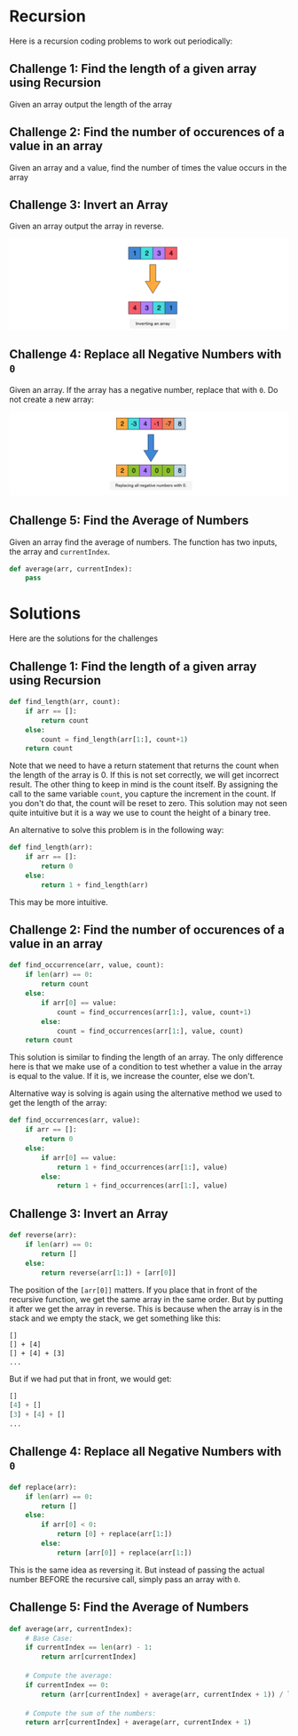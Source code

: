 

# Recursion

Here is a recursion coding problems to work out periodically: 

## Challenge 1:  Find the length of a given array using Recursion

Given an array output the length of the array

## Challenge 2: Find the number of occurences of a value in an array

Given an array and a value, find the number of times the value occurs in the array

## Challenge 3: Invert an Array

Given an array output the array in reverse. 

<img src="Recursion.assets/image-20201117153053053.png" alt="image-20201117153053053" style="zoom:50%;" />



## Challenge 4: Replace all Negative Numbers with `0`

Given an array. If the array has a negative number, replace that with `0`. Do not create a new array: 

<img src="Recursion.assets/image-20201117154039713.png" alt="image-20201117154039713" style="zoom:50%;" />



## Challenge 5: Find the Average of Numbers

Given an array find the average of numbers. The function has two inputs, the array and `currentIndex`. 

```python
def average(arr, currentIndex):
    pass
```



# Solutions

Here are the solutions for the challenges

## Challenge 1:  Find the length of a given array using Recursion

```python
def find_length(arr, count):
    if arr == []:
        return count
    else:
        count = find_length(arr[1:], count+1)
   	return count
```

Note that we need to have a return statement that returns the count when the length of the array is 0. If this is not set correctly, we will get incorrect result. The other thing to keep in mind is the count itself. By assigning the call to the same variable `count`, you capture the increment in the count. If you don't do that, the count will be reset to zero. This solution may not seen quite intuitive but it is a way we use to count the height of a binary tree. 

An alternative to solve this problem is in the following way: 

```python
def find_length(arr):
    if arr == []:
        return 0
    else:
        return 1 + find_length(arr)
```

This may be more intuitive. 

## Challenge 2: Find the number of occurences of a value in an array

```python
def find_occurrence(arr, value, count):
    if len(arr) == 0:
        return count
    else:
        if arr[0] == value:
            count = find_occurrences(arr[1:], value, count+1)
        else:
            count = find_occurrences(arr[1:], value, count)
    return count
```

This solution is similar to finding the length of an array. The only difference here is that we make use of a condition to test whether a value in the array is equal to the value. If it is, we increase the counter, else we don't. 

Alternative way is solving is again using the alternative method we used to get the length of the array: 

```python
def find_occurrences(arr, value):
    if arr == []:
        return 0
    else:
        if arr[0] == value:
            return 1 + find_occurrences(arr[1:], value)
        else:
            return 1 + find_occurrences(arr[1:], value)
```

## Challenge 3: Invert an Array

```python
def reverse(arr):
    if len(arr) == 0:
        return []
    else:
        return reverse(arr[1:]) + [arr[0]]
```

The position of the `[arr[0]]` matters. If you place that in front of the recursive function, we get the same array in the same order. But by putting it after we get the array in reverse. This is because when the array is in the stack and we empty the stack, we get something like this: 

```
[]
[] + [4]
[] + [4] + [3] 
...
```

But if we had put that in front, we would get: 

```python
[]
[4] + []
[3] + [4] + [] 
...
```

## Challenge 4: Replace all Negative Numbers with `0`

```python
def replace(arr):
    if len(arr) == 0:
        return []
    else:
        if arr[0] < 0:
            return [0] + replace(arr[1:])
        else:
            return [arr[0]] + replace(arr[1:])
```

This is the same idea as reversing it. But instead of passing the actual number BEFORE the recursive call, simply pass an array with `0`. 

## Challenge 5: Find the Average of Numbers

```python
def average(arr, currentIndex):
    # Base Case: 
    if currentIndex == len(arr) - 1:
        return arr[currentIndex]
    
    # Compute the average:
    if currentIndex == 0:
        return (arr[currentIndex] + average(arr, currentIndex + 1)) / len(arr)
    
    # Compute the sum of the numbers: 
    return arr[currentIndex] + average(arr, currentIndex + 1)
```

